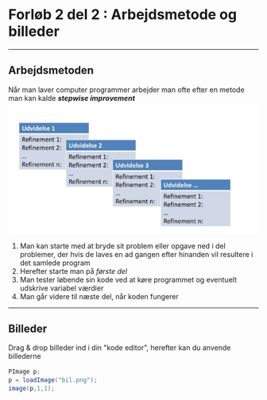 # Forløb 2 del 2 : Arbejdsmetode og billeder

------------------------------------------------

## Arbejdsmetoden

Når man laver computer programmer arbejder man ofte efter en metode man kan kalde ***stepwise improvement***

![stepwise improvement](stepwise.png)

1. Man kan starte med at bryde sit problem eller opgave ned i del problemer, der hvis de laves en ad gangen efter hinanden vil resultere i det samlede
program
2. Herefter starte man på *første del*
3. Man tester løbende sin kode ved at køre programmet og eventuelt udskrive variabel værdier
4. Man går videre til næste del, når koden fungerer

------------------------------------------------

## Billeder 

Drag & drop billeder ind i din "kode editor", herefter kan du anvende billederne

```java
PImage p;
p = loadImage("bil.png");
image(p,1,1);

```
